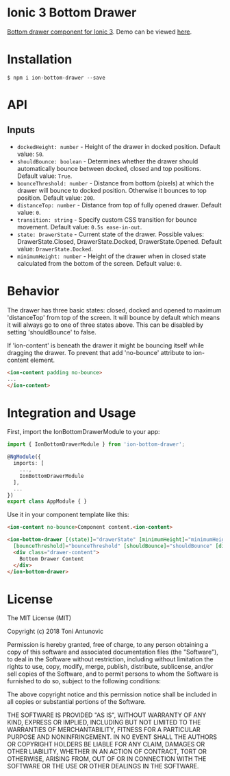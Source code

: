 # Ionic 3 Bottom Drawer

<a href="https://antunovic.co/ionic3/component/angular/2018/08/18/bottom-drawer-ionic.html">Bottom drawer component for Ionic 3</a>. Demo can be viewed <a target="_blank" href="https://toniantunovi.github.io/ion-bottom-drawer/">here</a>.

# Installation

```
$ npm i ion-bottom-drawer --save
```

# API

## Inputs

  - `dockedHeight: number` - Height of the drawer in docked position. Default value: `50`.
  - `shouldBounce: boolean` - Determines whether the drawer should automatically bounce between docked, closed and top positions. Default value: `True`.
  - `bounceThreshold: number` - Distance from bottom (pixels) at which the drawer will bounce to docked position. Otherwise it bounces to top position. Default value: `200`.
  - `distanceTop: number` - Distance from top of fully opened drawer. Default value: `0`.
  - `transition: string` - Specify custom CSS transition for bounce movement. Default value: `0.5s ease-in-out`.
  - `state: DrawerState` - Current state of the drawer. Possible values: DrawerState.Closed, DrawerState.Docked, DrawerState.Opened. Default value: `DrawerState.Docked`.
  - `minimumHeight: number` - Height of the drawer when in closed state calculated from the bottom of the screen. Default value: `0`. 


# Behavior
The drawer has three basic states: closed, docked and opened to maximum 'distanceTop' from top of the screen. It will bounce by default which means it will always go to one of three states above. This can be disabled by setting 'shouldBounce' to false.

If 'ion-content' is beneath the drawer it might be bouncing itself while dragging the drawer. To prevent that add 'no-bounce' attribute to ion-content element.

```html
<ion-content padding no-bounce>
...
</ion-content>
```

# Integration and Usage
First, import the IonBottomDrawerModule to your app:

```typescript
import { IonBottomDrawerModule } from 'ion-bottom-drawer';

@NgModule({
  imports: [
    ...,
    IonBottomDrawerModule
  ],
  ...
})
export class AppModule { }
```

Use it in your component template like this:

```html
<ion-content no-bounce>Component content.<ion-content>

<ion-bottom-drawer [(state)]="drawerState" [minimumHeight]="minimumHeight" [dockedHeight]="dockedHeight"
  [bounceThreshold]="bounceThreshold" [shouldBounce]="shouldBounce" [distanceTop]="distanceTop">
  <div class="drawer-content">
    Bottom Drawer Content
  </div>
</ion-bottom-drawer>
```

# License

The MIT License (MIT)

Copyright (c) 2018 Toni Antunovic

Permission is hereby granted, free of charge, to any person obtaining a copy of this software and associated documentation files (the "Software"), to deal in the Software without restriction, including without limitation the rights to use, copy, modify, merge, publish, distribute, sublicense, and/or sell copies of the Software, and to permit persons to whom the Software is furnished to do so, subject to the following conditions:

The above copyright notice and this permission notice shall be included in all copies or substantial portions of the Software.

THE SOFTWARE IS PROVIDED "AS IS", WITHOUT WARRANTY OF ANY KIND, EXPRESS OR IMPLIED, INCLUDING BUT NOT LIMITED TO THE WARRANTIES OF MERCHANTABILITY, FITNESS FOR A PARTICULAR PURPOSE AND NONINFRINGEMENT. IN NO EVENT SHALL THE AUTHORS OR COPYRIGHT HOLDERS BE LIABLE FOR ANY CLAIM, DAMAGES OR OTHER LIABILITY, WHETHER IN AN ACTION OF CONTRACT, TORT OR OTHERWISE, ARISING FROM, OUT OF OR IN CONNECTION WITH THE SOFTWARE OR THE USE OR OTHER DEALINGS IN THE SOFTWARE.
